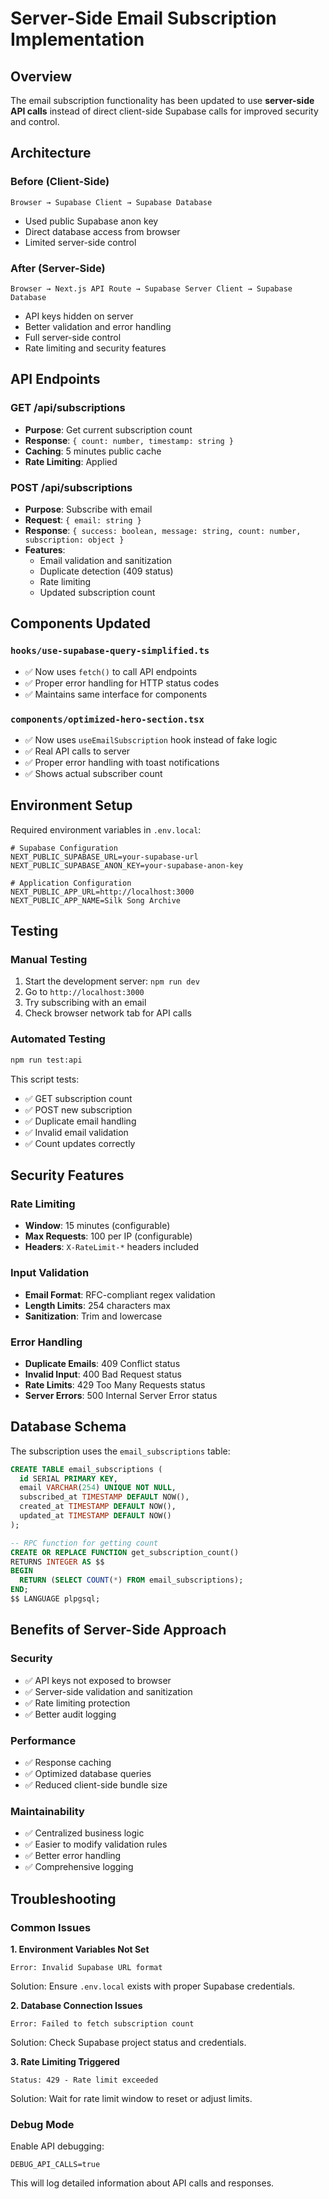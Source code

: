 # Server-Side Email Subscription Implementation

## Overview

The email subscription functionality has been updated to use **server-side API calls** instead of direct client-side Supabase calls for improved security and control.

## Architecture

### Before (Client-Side)
```
Browser → Supabase Client → Supabase Database
```
- Used public Supabase anon key
- Direct database access from browser
- Limited server-side control

### After (Server-Side)
```
Browser → Next.js API Route → Supabase Server Client → Supabase Database
```
- API keys hidden on server
- Better validation and error handling
- Full server-side control
- Rate limiting and security features

## API Endpoints

### GET /api/subscriptions
- **Purpose**: Get current subscription count
- **Response**: `{ count: number, timestamp: string }`
- **Caching**: 5 minutes public cache
- **Rate Limiting**: Applied

### POST /api/subscriptions
- **Purpose**: Subscribe with email
- **Request**: `{ email: string }`
- **Response**: `{ success: boolean, message: string, count: number, subscription: object }`
- **Features**:
  - Email validation and sanitization
  - Duplicate detection (409 status)
  - Rate limiting
  - Updated subscription count

## Components Updated

### `hooks/use-supabase-query-simplified.ts`
- ✅ Now uses `fetch()` to call API endpoints
- ✅ Proper error handling for HTTP status codes
- ✅ Maintains same interface for components

### `components/optimized-hero-section.tsx`
- ✅ Now uses `useEmailSubscription` hook instead of fake logic
- ✅ Real API calls to server
- ✅ Proper error handling with toast notifications
- ✅ Shows actual subscriber count

## Environment Setup

Required environment variables in `.env.local`:

```env
# Supabase Configuration
NEXT_PUBLIC_SUPABASE_URL=your-supabase-url
NEXT_PUBLIC_SUPABASE_ANON_KEY=your-supabase-anon-key

# Application Configuration
NEXT_PUBLIC_APP_URL=http://localhost:3000
NEXT_PUBLIC_APP_NAME=Silk Song Archive
```

## Testing

### Manual Testing
1. Start the development server: `npm run dev`
2. Go to `http://localhost:3000`
3. Try subscribing with an email
4. Check browser network tab for API calls

### Automated Testing
```bash
npm run test:api
```

This script tests:
- ✅ GET subscription count
- ✅ POST new subscription
- ✅ Duplicate email handling
- ✅ Invalid email validation
- ✅ Count updates correctly

## Security Features

### Rate Limiting
- **Window**: 15 minutes (configurable)
- **Max Requests**: 100 per IP (configurable)
- **Headers**: `X-RateLimit-*` headers included

### Input Validation
- **Email Format**: RFC-compliant regex validation
- **Length Limits**: 254 characters max
- **Sanitization**: Trim and lowercase

### Error Handling
- **Duplicate Emails**: 409 Conflict status
- **Invalid Input**: 400 Bad Request status  
- **Rate Limits**: 429 Too Many Requests status
- **Server Errors**: 500 Internal Server Error status

## Database Schema

The subscription uses the `email_subscriptions` table:

```sql
CREATE TABLE email_subscriptions (
  id SERIAL PRIMARY KEY,
  email VARCHAR(254) UNIQUE NOT NULL,
  subscribed_at TIMESTAMP DEFAULT NOW(),
  created_at TIMESTAMP DEFAULT NOW(),
  updated_at TIMESTAMP DEFAULT NOW()
);

-- RPC function for getting count
CREATE OR REPLACE FUNCTION get_subscription_count()
RETURNS INTEGER AS $$
BEGIN
  RETURN (SELECT COUNT(*) FROM email_subscriptions);
END;
$$ LANGUAGE plpgsql;
```

## Benefits of Server-Side Approach

### Security
- ✅ API keys not exposed to browser
- ✅ Server-side validation and sanitization
- ✅ Rate limiting protection
- ✅ Better audit logging

### Performance  
- ✅ Response caching
- ✅ Optimized database queries
- ✅ Reduced client-side bundle size

### Maintainability
- ✅ Centralized business logic
- ✅ Easier to modify validation rules
- ✅ Better error handling
- ✅ Comprehensive logging

## Troubleshooting

### Common Issues

**1. Environment Variables Not Set**
```
Error: Invalid Supabase URL format
```
Solution: Ensure `.env.local` exists with proper Supabase credentials.

**2. Database Connection Issues**
```
Error: Failed to fetch subscription count
```
Solution: Check Supabase project status and credentials.

**3. Rate Limiting Triggered**
```
Status: 429 - Rate limit exceeded
```
Solution: Wait for rate limit window to reset or adjust limits.

### Debug Mode

Enable API debugging:
```env
DEBUG_API_CALLS=true
```

This will log detailed information about API calls and responses.